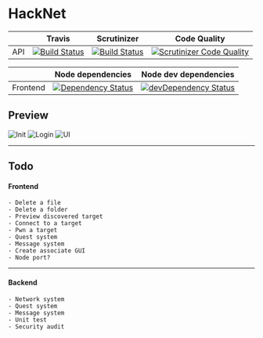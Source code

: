 # HackNet


|         | Travis           | Scrutinizer  | Code Quality |
| ------------- |-------------|-------------|-------------|
| API      | [![Build Status](https://travis-ci.org/L3o-pold/HackNetAPI.svg)](https://travis-ci.org/L3o-pold/HackNetAPI) | [![Build Status](https://scrutinizer-ci.com/g/L3o-pold/HackNetAPI/badges/build.png?b=master)](https://scrutinizer-ci.com/g/L3o-pold/HackNetAPI/build-status/master) | [![Scrutinizer Code Quality](https://scrutinizer-ci.com/g/L3o-pold/HackNetAPI/badges/quality-score.png?b=master)](https://scrutinizer-ci.com/g/L3o-pold/HackNetAPI/?branch=master) | |


|         | Node dependencies | Node dev dependencies
| ------------- |-------------|-------------|
| Frontend | [![Dependency Status](https://david-dm.org/L3o-pold/HackNet.svg)](https://david-dm.org/L3o-pold/HackNet) | [![devDependency Status](https://david-dm.org/L3o-pold/HackNet/dev-status.svg)](https://david-dm.org/L3o-pold/HackNet#info=devDependencies) |


## Preview

![Init](http://leopoldjacquot.com/hacknet/init.png)
![Login](http://leopoldjacquot.com/hacknet/login.png)
![UI](http://leopoldjacquot.com/hacknet/ui.png)

<hr>

## Todo

#### Frontend
  
    - Delete a file
    - Delete a folder
    - Preview discovered target
    - Connect to a target
    - Pwn a target
    - Quest system
    - Message system
    - Create associate GUI
    - Node port?
  
  <hr>
  
#### Backend
  
    - Network system
    - Quest system
    - Message system
    - Unit test
    - Security audit
